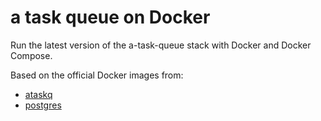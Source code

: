 # a task queue on Docker

Run the latest version of the a-task-queue stack with Docker and Docker Compose.

Based on the official Docker images from:
* [ataskq](https://hub.docker.com/repository/docker/innovizswt/ataskq-server)
* [postgres](https://hub.docker.com/_/postgres)
